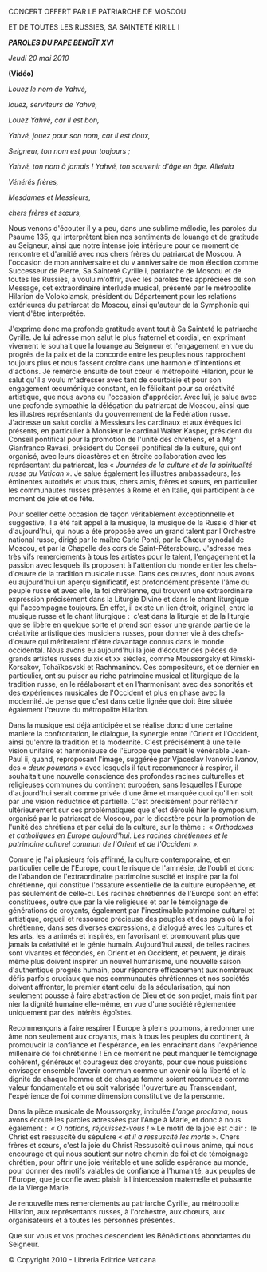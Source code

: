 CONCERT OFFERT PAR LE PATRIARCHE DE MOSCOU

ET DE TOUTES LES RUSSIES, SA SAINTETÉ KIRILL I

***PAROLES DU PAPE BENOÎT XVI***

*Jeudi* *20 mai 2010*

**(Vidéo)**

*Louez le nom de Yahvé,*

*louez, serviteurs de Yahvé,*

*Louez Yahvé, car il est bon,*

*Yahvé, jouez pour son nom, car il est doux,*

*Seigneur, ton nom est pour toujours ;*

*Yahvé, ton nom à jamais ! Yahvé, ton souvenir d'âge en âge. Alleluia*

*Vénérés frères,*

*Mesdames et Messieurs,*

*chers frères et sœurs,*

Nous venons d'écouter il y a peu, dans une sublime mélodie, les paroles du Psaume 135, qui interprètent bien nos sentiments de louange et de gratitude au Seigneur, ainsi que notre intense joie intérieure pour ce moment de rencontre et d'amitié avec nos chers frères du patriarcat de Moscou. A l'occasion de mon anniversaire et du v anniversaire de mon élection comme Successeur de Pierre, Sa Sainteté Cyrille i, patriarche de Moscou et de toutes les Russies, a voulu m'offrir, avec les paroles très appréciées de son Message, cet extraordinaire interlude musical, présenté par le métropolite Hilarion de Volokolamsk, président du Département pour les relations extérieures du patriarcat de Moscou, ainsi qu'auteur de la Symphonie qui vient d'être interprétée.

J'exprime donc ma profonde gratitude avant tout à Sa Sainteté le patriarche Cyrille. Je lui adresse mon salut le plus fraternel et cordial, en exprimant vivement le souhait que la louange au Seigneur et l'engagement en vue du progrès de la paix et de la concorde entre les peuples nous rapprochent toujours plus et nous fassent croître dans une harmonie d'intentions et d'actions. Je remercie ensuite de tout cœur le métropolite Hilarion, pour le salut qu'il a voulu m'adresser avec tant de courtoisie et pour son engagement œcuménique constant, en le félicitant pour sa créativité artistique, que nous avons eu l'occasion d'apprécier. Avec lui, je salue avec une profonde sympathie la délégation du patriarcat de Moscou, ainsi que les illustres représentants du gouvernement de la Fédération russe. J'adresse un salut cordial à Messieurs les cardinaux et aux évêques ici présents, en particulier à Monsieur le cardinal Walter Kasper, président du Conseil pontifical pour la promotion de l'unité des chrétiens, et à Mgr Gianfranco Ravasi, président du Conseil pontifical de la culture, qui ont organisé, avec leurs dicastères et en étroite collaboration avec les représentant du patriarcat, les « *Journées de la culture et de la spiritualité russe au Vatican* ». Je salue également les illustres ambassadeurs, les éminentes autorités et vous tous, chers amis, frères et sœurs, en particulier les communautés russes présentes à Rome et en Italie, qui participent à ce moment de joie et de fête.

Pour sceller cette occasion de façon véritablement exceptionnelle et suggestive, il a été fait appel à la musique, la musique de la Russie d'hier et d'aujourd'hui, qui nous a été proposée avec un grand talent par l'Orchestre national russe, dirigé par le maître Carlo Ponti, par le Chœur synodal de Moscou, et par la Chapelle des cors de Saint-Pétersbourg. J'adresse mes très vifs remerciements à tous les artistes pour le talent, l'engagement et la passion avec lesquels ils proposent à l'attention du monde entier les chefs-d'œuvre de la tradition musicale russe. Dans ces œuvres, dont nous avons eu aujourd'hui un aperçu significatif, est profondément présente l'âme du peuple russe et avec elle, la foi chrétienne, qui trouvent une extraordinaire expression précisément dans la Liturgie Divine et dans le chant liturgique qui l'accompagne toujours. En effet, il existe un lien étroit, originel, entre la musique russe et le chant liturgique :  c'est dans la liturgie et de la liturgie que se libère en quelque sorte et prend son essor une grande partie de la créativité artistique des musiciens russes, pour donner vie à des chefs-d'œuvre qui mériteraient d'être davantage connus dans le monde occidental. Nous avons eu aujourd'hui la joie d'écouter des pièces de grands artistes russes du xix et xx siècles, comme Moussorgsky et Rimski-Korsakov, Tchaïkosvski et Rachmaninov. Ces compositeurs, et ce dernier en particulier, ont su puiser au riche patrimoine musical et liturgique de la tradition russe, en le réélaborant et en l'harmonisant avec des sonorités et des expériences musicales de l'Occident et plus en phase avec la modernité. Je pense que c'est dans cette lignée que doit être située également l'œuvre du métropolite Hilarion.

Dans la musique est déjà anticipée et se réalise donc d'une certaine manière la confrontation, le dialogue, la synergie entre l'Orient et l'Occident, ainsi qu'entre la tradition et la modernité. C'est précisément à une telle vision unitaire et harmonieuse de l'Europe que pensait le vénérable Jean-Paul ii, quand, reproposant l'image, suggérée par Vjaceslav Ivanovic Ivanov, des « *deux poumons* » avec lesquels il faut recommencer à respirer, il souhaitait une nouvelle conscience des profondes racines culturelles et religieuses communes du continent européen, sans lesquelles l'Europe d'aujourd'hui serait comme privée d'une âme et marquée quoi qu'il en soit par une vision réductrice et partielle. C'est précisément pour réfléchir ultérieurement sur ces problématiques que s'est déroulé hier le symposium, organisé par le patriarcat de Moscou, par le dicastère pour la promotion de l'unité des chrétiens et par celui de la culture, sur le thème :  « *Orthodoxes et catholiques en Europe aujourd'hui. Les racines chrétiennes et le patrimoine culturel commun de l'Orient et de l'Occident* ».

Comme je l'ai plusieurs fois affirmé, la culture contemporaine, et en particulier celle de l'Europe, court le risque de l'amnésie, de l'oubli et donc de l'abandon de l'extraordinaire patrimoine suscité et inspiré par la foi chrétienne, qui constitue l'ossature essentielle de la culture européenne, et pas seulement de celle-ci. Les racines chrétiennes de l'Europe sont en effet constituées, outre que par la vie religieuse et par le témoignage de générations de croyants, également par l'inestimable patrimoine culturel et artistique, orgueil et ressource précieuse des peuples et des pays où la foi chrétienne, dans ses diverses expressions, a dialogué avec les cultures et les arts, les a animés et inspirés, en favorisant et promouvant plus que jamais la créativité et le génie humain. Aujourd'hui aussi, de telles racines sont vivantes et fécondes, en Orient et en Occident, et peuvent, je dirais même plus doivent inspirer un nouvel humanisme, une nouvelle saison d'authentique progrès humain, pour répondre efficacement aux nombreux défis parfois cruciaux que nos communautés chrétiennes et nos sociétés doivent affronter, le premier étant celui de la sécularisation, qui non seulement pousse à faire abstraction de Dieu et de son projet, mais finit par nier la dignité humaine elle-même, en vue d'une société réglementée uniquement par des intérêts égoïstes.

Recommençons à faire respirer l'Europe à pleins poumons, à redonner une âme non seulement aux croyants, mais à tous les peuples du continent, à promouvoir la confiance et l'espérance, en les enracinant dans l'expérience millénaire de foi chrétienne ! En ce moment ne peut manquer le témoignage cohérent, généreux et courageux des croyants, pour que nous puissions envisager ensemble l'avenir commun comme un avenir où la liberté et la dignité de chaque homme et de chaque femme soient reconnues comme valeur fondamentale et où soit valorisée l'ouverture au Transcendant, l'expérience de foi comme dimension constitutive de la personne.

Dans la pièce musicale de Moussorgsky, intitulée *L'ange proclama*, nous avons écouté les paroles adressées par l'Ange à Marie, et donc à nous également :  « *O nations, réjouissez-vous !* » Le motif de la joie est clair :  le Christ est ressuscité du sépulcre « *et il a ressuscité les morts* ». Chers frères et sœurs, c'est la joie du Christ Ressuscité qui nous anime, qui nous encourage et qui nous soutient sur notre chemin de foi et de témoignage chrétien, pour offrir une joie véritable et une solide espérance au monde, pour donner des motifs valables de confiance à l'humanité, aux peuples de l'Europe, que je confie avec plaisir à l'intercession maternelle et puissante de la Vierge Marie.

Je renouvelle mes remerciements au patriarche Cyrille, au métropolite Hilarion, aux représentants russes, à l'orchestre, aux chœurs, aux organisateurs et à toutes les personnes présentes.

Que sur vous et vos proches descendent les Bénédictions abondantes du Seigneur.

© Copyright 2010 - Libreria Editrice Vaticana